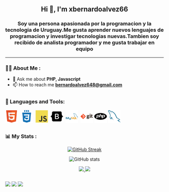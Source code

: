 
<div id="header" align="center">
  <h2 align="center">Hi 👋, I'm xbernardoalvez66</h2>
   <h3 align="center">Soy una persona apasionada por la programacion y la tecnologia de Uruguay.Me gusta aprender nuevos lenguajes de programacion y investigar tecnologias nuevas.Tambien soy recibido  de analista programador y me gusta trabajar en equipo </h3>
</div>


----

### 👨‍💻 About Me :


- 💬 Ask me about **PHP, Javascript**
-  📫 How to reach me **bernardoalvez648@gmail.com**


 ##

<div align="left">
    <h3>🔨 Languages and Tools:</h3>
    <div>
        <img src="https://github.com/devicons/devicon/blob/master/icons/html5/html5-original.svg" title="HTML5" alt="HTML" width="40" height="40"/>&nbsp;
        <img src="https://github.com/devicons/devicon/blob/master/icons/css3/css3-plain-wordmark.svg"  title="CSS3" alt="CSS" width="40" height="40"/>&nbsp;
        <img src="https://github.com/devicons/devicon/blob/master/icons/javascript/javascript-original.svg" title="JavaScript" alt="JavaScript" width="40" height="40"/>&nbsp;
        <img src="https://github.com/devicons/devicon/blob/master/icons/bootstrap/bootstrap-plain.svg" title="Bootstrap" alt="Bootstrap" width="40" height="40"/>&nbsp;
        <img src="https://github.com/devicons/devicon/blob/master/icons/mysql/mysql-original-wordmark.svg" title="MySQL"  alt="MySQL" width="40" height="40"/>&nbsp;
        <img src="https://github.com/devicons/devicon/blob/master/icons/git/git-original-wordmark.svg" title="Git" **alt="Git" width="40" height="40"/>
        <img src="https://github.com/devicons/devicon/blob/master/icons/php/php-plain.svg" title="php" **alt="php" width="40" height="40"/>
        <img src="https://github.com/devicons/devicon/blob/master/icons/mysql/mysql-plain.svg" title="sql" **alt="sql" width="40" height="40"/>
      </div>
</div>

 ##


### 📊 My Stats :
<div align="center">
  
[![GitHub Streak](http://github-readme-streak-stats.herokuapp.com?user=xbernardoalvez66&theme=onedark)](https://git.io/streak-stats)

![GitHub stats](https://github-readme-stats.vercel.app/api?username=xbernardoalvez66&show_icons=true&theme=tokyonight)


  <a href="https://github.com/xbernardoalvez66 ">
  <img height="180em" src="https://github-readme-stats.vercel.app/api?username=xbernardoalvez66&show_icons=true&theme=tokyonight&include_all_commits=true&count_private=true"/>
  <img height="180em" src="https://github-readme-stats.vercel.app/api/top-langs/?username=xbernardoalvez66&layout=compact&langs_count=7&theme=highcontrast"/>
</div>

 ##

<div> 
  <a href = "mailto:bernardoalvez648@gmail.com"><img src="https://img.shields.io/badge/-Gmail-%23333?style=for-the-badge&logo=gmail&logoColor=white" target="_blank"></a>
  <a href="https://www.linkedin.com/in/bernardo-alvez-gil-b3026316b" target="_blank"><img src="https://img.shields.io/badge/-LinkedIn-%230077B5?style=for-the-badge&logo=linkedin&logoColor=white" target="_blank"></a> 
<a href="098056501" target="_blank"><img src="https://img.shields.io/badge/WhatsApp-25D366?style=for-the-badge&logo=whatsapp&logoColor=white" target="_blank"></a> 
  
  </div>
  
